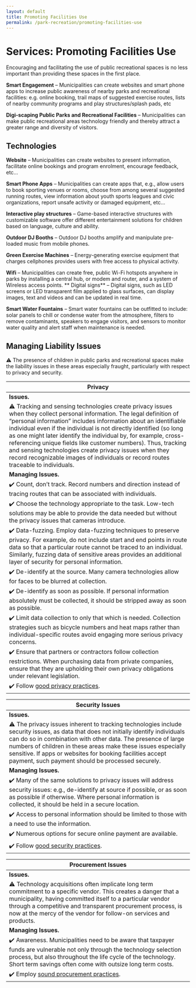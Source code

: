 ```yaml
---
layout: default
title: Promoting Facilities Use
permalink: /park-recreation/promoting-facilities-use
---
```

# Services: Promoting Facilities Use

Encouraging and facilitating the use of public recreational spaces is no less important than providing these spaces in the first place.

**Smart Engagement** – Municipalities can create websites and smart phone apps to increase public awareness of nearby parks and recreational facilities: e.g. online booking, trail maps of suggested exercise routes, lists of nearby community programs and play structures/splash pads, etc

**Digi-scaping Public Parks and Recreational Facilities** – Municipalities can make public recreational areas technology friendly and thereby attract a greater range and diversity of visitors.

## Technologies

**Website** – Municipalities can create websites to present information, facilitate online bookings and program enrolment, encourage feedback, etc…

**Smart Phone Apps** – Municipalities can create apps that, e.g., allow users to book sporting venues or rooms, choose from among several suggested running routes, view information about youth sports leagues and civic organizations, report unsafe activity or damaged equipment, etc…

**Interactive play structures** – Game-based interactive structures with customizable software offer different entertainment solutions for children based on language, culture and ability.

**Outdoor DJ Booths** – Outdoor DJ booths amplify and manipulate pre-loaded music from mobile phones.

**Green Exercise Machines** – Energy-generating exercise equipment that charges cellphones provides users with free access to physical activity.

**Wifi** – Municipalities can create free, public Wi-Fi hotspots anywhere in parks by installing a central hub, or modem and router, and a system of Wireless access points.
**
Digital signs** – Digital signs, such as LED screens or LED transparent film applied to glass surfaces, can display images, text and videos and can be updated in real time.

**Smart Water Fountains** – Smart water fountains can be outfitted to include: solar panels to chill or condense water from the atmosphere, filters to remove contaminants, speakers to engage visitors, and sensors to monitor water quality and alert staff when maintenance is needed.

## Managing Liability Issues

:warning: The presence of children in public parks and recreational spaces make the liability issues in these areas especially fraught, particularly with respect to privacy and security.

| Privacy| 
|---|
| **Issues.**|  
|:warning: Tracking and sensing technologies create privacy issues when they collect personal information.  The legal definition of “personal information” includes information about an identifiable individual even if the individual is not directly identified (so long as one might later identify the individual by, for example, cross-referencing unique fields like customer numbers). Thus, tracking and sensing technologies create privacy issues when they record recognizable images of individuals or record routes traceable to individuals.|
|**Managing Issues.**| 
|:heavy_check_mark: Count, don’t track.  Record numbers and direction instead of tracing routes that can be associated with individuals.| 
|:heavy_check_mark: Choose the technology appropriate to the task.  Low-tech solutions may be able to provide the data needed but without the privacy issues that cameras introduce.| 
|:heavy_check_mark: Data-fuzzing. Employ data-fuzzing techniques to preserve privacy. For example, do not include start and end points in route data so that a particular route cannot be traced to an individual. Similarly, fuzzing data of sensitive areas provides an additional layer of security for personal information.| 
|:heavy_check_mark: De-identify at the source. Many camera technologies allow for faces to be blurred at collection.| 
|:heavy_check_mark: De-identify as soon as possible.  If personal information absolutely must be collected, it should be stripped away as soon as possible.| 
|:heavy_check_mark: Limit data collection to only that which is needed. Collection strategies such as bicycle numbers and heat maps rather than individual-specific routes avoid engaging more serious privacy concerns.| 
|:heavy_check_mark: Ensure that partners or contractors follow collection restrictions. When purchasing data from private companies, ensure that they are upholding their own privacy obligations under relevant legislation.| 
|:heavy_check_mark: Follow [good privacy practices](https://cippic-ca.github.io/SmartCityToolkit/privacy.html).| 

| Security Issues| 
|---|
| **Issues.**|  
|:warning: The privacy issues inherent to tracking technologies include security issues, as data that does not initially identify individuals can do so in combination with other data. The presence of large numbers of children in these areas make these issues especially sensitive. If apps or websites for booking facilities accept payment, such payment should be processed securely.|
|**Managing Issues.**| 
|:heavy_check_mark: Many of the same solutions to privacy issues will address security issues:  e.g., de-identify at source if possible, or as soon as possible if otherwise.  Where personal information is collected, it should be held in a secure location.| 
|:heavy_check_mark: Access to personal information should be limited to those with a need to use the information. | 
|:heavy_check_mark: Numerous options for secure online payment are available.| 
|:heavy_check_mark: Follow [good security practices](https://cippic-ca.github.io/SmartCityToolkit/security.html). | 

| Procurement Issues| 
|---|
| **Issues.**|  
|:warning: Technology acquisitions often implicate long term commitment to a specific vendor. This creates a danger that a municipality, having committed itself to a particular vendor through a competitive and transparent procurement process, is now at the mercy of the vendor for follow-on services and products. |
|**Managing Issues.**| 
|:heavy_check_mark: Awareness. Municipalities need to be aware that taxpayer funds are vulnerable not only through the technology selection process, but also throughout the life cycle of the technology. Short term savings often come with outsize long term costs.| 
|:heavy_check_mark: Employ [sound procurement practices](https://cippic-ca.github.io/SmartCityToolkit/procurement.html).| 
